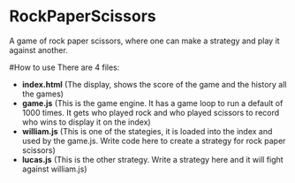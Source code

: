# RockPaperScissors
A game of rock paper scissors, where one can make a strategy and play it against another.

#How to use
There are 4 files:
- **index.html** (The display, shows the score of the game and the history all the games)
- **game.js** (This is the game engine. It has a game loop to run a default of 1000 times. It gets who played rock and who played scissors to record who wins to display it on the index)
- **william.js** (This is one of the stategies, it is loaded into the index and used by the game.js. Write code here to create a strategy for rock paper scissors)
- **lucas.js** (This is the other strategy. Write a strategy here and it will fight against william.js)
